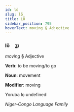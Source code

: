 ```yaml
---
id: lö
slug: lö
title: LÖ
sidebar_position: 795
hoverText: moving § Adjective
---
```


### lö&emsp;<span kind="abugida">ʓı</span>

*moving* **§** Adjective

**Verb**: to be moving/to go

**Noun**: movement

**Modifier**: moving

Yoruba lọ undefined

*Niger-Congo Language Family*